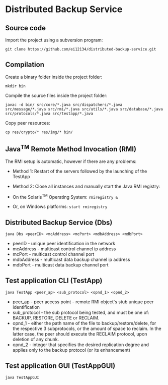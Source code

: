 # Distributed Backup Service

## Source code

Import the project using a subversion program:

```
git clone https://github.com/ei12134/distributed-backup-service.git
```

## Compilation

Create a binary folder inside the project folder:
```
mkdir bin
```

Compile the source files inside the project folder:

```
javac -d bin/ src/core/*.java src/dispatchers/*.java src/message/*.java src/rmi/*.java src/utils/*.java src/database/*.java src/protocols/*.java src/testapp/*.java
```

Copy peer resources: 
```
cp res/crypto/* res/img/* bin/
```

## Java<sup>TM</sup> Remote Method Invocation (RMI)

The RMI setup is automatic, however if there are any problems:
* Method 1: Restart of the servers followed by the launching of the TestApp
* Method 2: Close all instances and manually start the Java RMI registry:

 * On the Solaris<sup>TM</sup> Operating System: `rmiregistry &`

 * Or, on Windows platforms: `start rmiregistry`

## Distributed Backup Service (Dbs)

```
java Dbs <peerID> <mcAddress> <mcPort> <mdbAddress> <mdbPort>
```

* peerID - unique peer identification in the network
* mcAddress - multicast control channel ip address
* mcPort - multicast control channel port
* mdbAddress - multicast data backup channel ip address
* mdbPort - multicast data backup channel port

## Test application CLI (TestApp)

```
java TestApp <peer_ap> <sub_protocol> <opnd_1> <opnd_2>
```

* peer_ap - peer access point - remote RMI object's stub unique peer identification
* sub_protocol - the sub protocol being tested, and must be one of: BACKUP, RESTORE, DELETE or RECLAIM.
* opnd_1 - either the path name of the file to backup/restore/delete, for the respective 3 subprotocols, or the amount of space to reclaim. In the latter case, the peer should execute the RECLAIM protocol, upon deletion of any chunk.
* opnd_2 - integer that specifies the desired replication degree and applies only to the backup protocol (or its enhancement)

## Test application GUI (TestAppGUI)

```
java TestAppGUI
```
